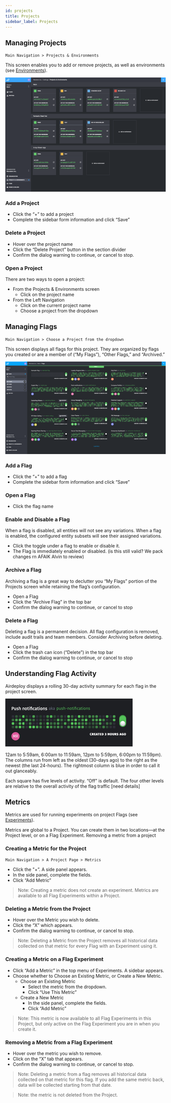 ```yaml
---
id: projects
title: Projects
sidebar_label: Projects
---
```


## Managing Projects

`Main Navigation > Projects & Environments`

This screen enables you to add or remove projects, as well as environments (see [Environments](environments.md)).

![](assets/managing-projects.png)

### Add a Project 

- Click the “+” to add a project
- Complete the sidebar form information and click “Save”

### Delete a Project

- Hover over the project name
- Click the “Delete Project” button in the section divider
- Confirm the dialog warning to continue, or cancel to stop.

### Open a Project
There are two ways to open a project:

- From the Projects & Environments screen
    - Click on the project name
- From the Left Navigation
    - Click on the current project name
    - Choose a project from the dropdown


## Managing Flags

`Main Navigation > Choose a Project from the dropdown`

This screen displays all flags for this project. They are organized by flags you created or are a member of (“My Flags”), “Other Flags,” and “Archived.”

![](assets/managing-flags.png)

### Add a Flag

- Click the “+” to add a flag
- Complete the sidebar form information and click “Save”

### Open a Flag

- Click the flag name

### Enable and Disable a Flag
When a flag is disabled, all entities will not see any variations. When a flag is enabled, the configured entity subsets will see their assigned variations.

- Click the toggle under a flag to enable or disable it.
- The Flag is immediately enabled or disabled. (is this still valid? We pack changes rn AFAIK Alvin to review)

### Archive a Flag
Archiving a flag is a great way to declutter you “My Flags” portion of the Projects screen while retaining the flag’s configuration. 

- Open a Flag
- Click the “Archive Flag” in the top bar
- Confirm the dialog warning to continue, or cancel to stop

### Delete a Flag
Deleting a flag is a permanent decision. All flag configuration is removed, include audit trails and team members. Consider Archiving before deleting.

- Open a Flag
- Click the trash can icon (“Delete”) in the top bar
- Confirm the dialog warning to continue, or cancel to stop


## Understanding Flag Activity

Airdeploy displays a rolling 30-day activity summary for each flag in the project screen.

![](assets/flag-activity.png)

12am to 5:59am, 6:00am to 11:59am, 12pm to 5:59pm, 6:00pm to 11:59pm). The columns run from left as the oldest (30-days ago) to the right as the newest (the last 24-hours). The rightmost column is blue in order to call it out glanceably.

Each square has five levels of activity. “Off” is default. The four other levels are relative to the overall activity of the flag traffic \[need details]

## Metrics

Metrics are used for running experiments on project Flags (see [Experiments](flags.md#flag-experiments)). 

Metrics are global to a Project. You can create them in two locations—at the Project level, or on a Flag Experiment. Removing a metric from a project

### Creating a Metric for the Project

`Main Navigation > A Project Page > Metrics`
 
- Click the "+”. A side panel appears.
- In the side panel, complete the fields.
- Click “Add Metric”
> Note: Creating a metric does not create an experiment. Metrics are available to all Flag Experiments within a Project.

### Deleting a Metric from the Project

- Hover over the Metric you wish to delete.
- Click the “X” which appears.
- Confirm the dialog warning to continue, or cancel to stop.
>Note: Deleting a Metric from the Project removes all historical data collected on that metric for every Flag with an Experiment using it.

### Creating a Metric on a Flag Experiment

- Click “Add a Metric” in the top menu of Experiments. A sidebar appears.
- Choose whether to Choose an Existing Metric, or Create a New Metric.
    - Choose an Existing Metric
        - Select the metric from the dropdown.
        - Click “Use This Metric”
    - Create a New Metric
        - In the side panel, complete the fields.
        - Click “Add Metric”
>Note: This metric is now available to all Flag Experiments in this Project, but only active on the Flag Experiment you are in when you create it.

### Removing a Metric from a Flag Experiment

- Hover over the metric you wish to remove. 
- Click on the “X” tab that appears.
- Confirm the dialog warning to continue, or cancel to stop.
> Note: Deleting a metric from a flag removes all historical data collected on that metric for this flag. If you add the same metric back, data will be collected starting from that date.
    
> Note: the metric is not deleted from the Project.
